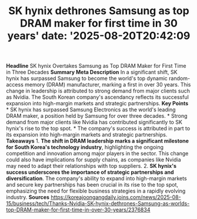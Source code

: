 ﻿---
title: "SK hynix dethrones Samsung as top DRAM maker for first time in 30 years'
date: '2025-08-20T20:42:09"
category: "Markets"
summary: ""
slug: "sk hynix dethrones samsung as top dram maker for first time "
source_urls:
  - "https://koreajoongangdaily.joins.com/news/2025-08-15/business/tech/Thanks-Nvidia-SK-hynix-dethrones-Samsung-as-worlds-top-DRAM-maker-for-first-time-in-over-30-years/2376834"
seo:
  title: "SK hynix dethrones Samsung as top DRAM maker for first time in 30 years | Hash n Hedge'
  description: '"
  keywords: ["news", "markets", "brief"]
---
**Headline** SK hynix Overtakes Samsung as Top DRAM Maker for First Time in Three Decades  **Summary Meta Description** In a significant shift, SK hynix has surpassed Samsung to become the world's top dynamic random-access memory (DRAM) manufacturer, marking a first in over 30 years. This change in leadership is attributed to strong demand from major clients such as Nvidia. The South Korean company's ascendancy reflects its successful expansion into high-margin markets and strategic partnerships.  **Key Points**  * SK hynix has surpassed Samsung Electronics as the world's leading DRAM maker, a position held by Samsung for over three decades. * Strong demand from major clients like Nvidia has contributed significantly to SK hynix's rise to the top spot. * The company's success is attributed in part to its expansion into high-margin markets and strategic partnerships.  **Takeaways**  1.  **The shift in DRAM leadership marks a significant milestone for South Korea's technology industry**, highlighting the ongoing competition and innovation among major players in the sector. This change could also have implications for supply chains, as companies like Nvidia may need to adapt their relationships with top suppliers. 2.  **SK hynix's success underscores the importance of strategic partnerships and diversification**. The company's ability to expand into high-margin markets and secure key partnerships has been crucial in its rise to the top spot, emphasizing the need for flexible business strategies in a rapidly evolving industry.  **Sources** https://koreajoongangdaily.joins.com/news/2025-08-15/business/tech/Thanks-Nvidia-SK-hynix-dethrones-Samsung-as-worlds-top-DRAM-maker-for-first-time-in-over-30-years/2376834 
